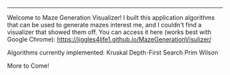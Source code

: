 ---------
Welcome to Maze Generation Visualizer! I built this application algorithms that can be used to generate mazes interest me, and I couldn't find a visualizer that showed them off. You can access it here (works best with Google Chrome): https://jiggles4life1.github.io/MazeGenerationVisulizer/

Algorithms currently implemented:
  Kruskal
  Depth-First Search
  Prim
  Wilson
  
 More to Come!

